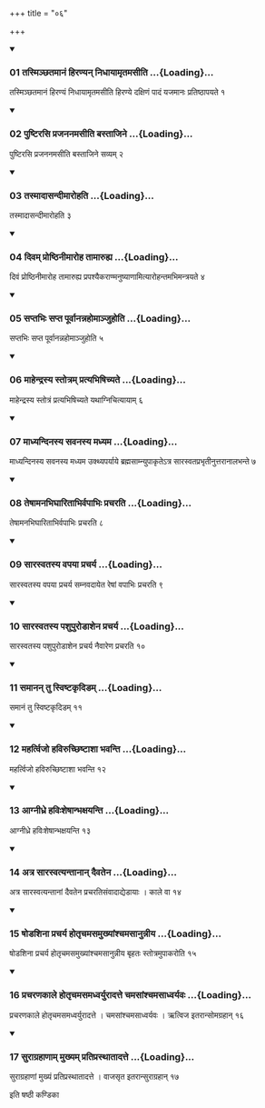 +++
title = "०६"

+++

<div class="js_include" includetitle="true" newlevelforh1="3" unfilled="" url="/vedAH_yajuH/taittirIyam/sUtram/ApastambaH/shrautam/vishvAsa-prastutiH/18/06/01_tasminChatamAnaM_hiraNyan_nidhAyAmRtamasIti.md">
<details open><summary><h3>01 तस्मिञ्छतमानं हिरण्यन् निधायामृतमसीति ...{Loading}...</h3></summary>

तस्मिञ्छतमानं हिरण्यं निधायामृतमसीति हिरण्ये दक्षिणं पादं यजमानः प्रतिष्ठापयते १
</details>
</div>


<div class="js_include" includetitle="true" newlevelforh1="3" unfilled="" url="/vedAH_yajuH/taittirIyam/sUtram/ApastambaH/shrautam/vishvAsa-prastutiH/18/06/02_puShTirasi_prajananamasIti_bastAjine.md">
<details open><summary><h3>02 पुष्टिरसि प्रजननमसीति बस्ताजिने ...{Loading}...</h3></summary>

पुष्टिरसि प्रजननमसीति बस्ताजिने सव्यम् २
</details>
</div>


<div class="js_include" includetitle="true" newlevelforh1="3" unfilled="" url="/vedAH_yajuH/taittirIyam/sUtram/ApastambaH/shrautam/vishvAsa-prastutiH/18/06/03_tasmAdAsandImArohati.md">
<details open><summary><h3>03 तस्मादासन्दीमारोहति ...{Loading}...</h3></summary>

तस्मादासन्दीमारोहति ३
</details>
</div>


<div class="js_include" includetitle="true" newlevelforh1="3" unfilled="" url="/vedAH_yajuH/taittirIyam/sUtram/ApastambaH/shrautam/vishvAsa-prastutiH/18/06/04_divam_proShThinImAroha_tAmAruhya.md">
<details open><summary><h3>04 दिवम् प्रोष्ठिनीमारोह तामारुह्य ...{Loading}...</h3></summary>

दिवं प्रोष्ठिनीमारोह तामारुह्य प्रपश्यैकराण्मनुष्याणामित्यारोहन्तमभिमन्त्रयते ४
</details>
</div>


<div class="js_include" includetitle="true" newlevelforh1="3" unfilled="" url="/vedAH_yajuH/taittirIyam/sUtram/ApastambaH/shrautam/vishvAsa-prastutiH/18/06/05_saptabhiH_sapta_pUrvAnannahomAnjuhoti.md">
<details open><summary><h3>05 सप्तभिः सप्त पूर्वानन्नहोमाञ्जुहोति ...{Loading}...</h3></summary>

सप्तभिः सप्त पूर्वानन्नहोमाञ्जुहोति ५
</details>
</div>


<div class="js_include" includetitle="true" newlevelforh1="3" unfilled="" url="/vedAH_yajuH/taittirIyam/sUtram/ApastambaH/shrautam/vishvAsa-prastutiH/18/06/06_mAhendrasya_stotram_pratyabhiShichyate.md">
<details open><summary><h3>06 माहेन्द्रस्य स्तोत्रम् प्रत्यभिषिच्यते ...{Loading}...</h3></summary>

माहेन्द्रस्य स्तोत्रं प्रत्यभिषिच्यते यथाग्निचित्यायाम् ६
</details>
</div>


<div class="js_include" includetitle="true" newlevelforh1="3" unfilled="" url="/vedAH_yajuH/taittirIyam/sUtram/ApastambaH/shrautam/vishvAsa-prastutiH/18/06/07_mAdhyandinasya_savanasya_madhyama.md">
<details open><summary><h3>07 माध्यन्दिनस्य सवनस्य मध्यम ...{Loading}...</h3></summary>

माध्यन्दिनस्य सवनस्य मध्यम उक्थ्यपर्याये ब्रह्मसाम्न्युपाकृतेऽत्र सारस्वतप्रभृतीनुत्तरानालभन्ते ७
</details>
</div>


<div class="js_include" includetitle="true" newlevelforh1="3" unfilled="" url="/vedAH_yajuH/taittirIyam/sUtram/ApastambaH/shrautam/vishvAsa-prastutiH/18/06/08_teShAmanabhighAritAbhirvapAbhiH_pracharati.md">
<details open><summary><h3>08 तेषामनभिघारिताभिर्वपाभिः प्रचरति ...{Loading}...</h3></summary>

तेषामनभिघारिताभिर्वपाभिः प्रचरति ८
</details>
</div>


<div class="js_include" includetitle="true" newlevelforh1="3" unfilled="" url="/vedAH_yajuH/taittirIyam/sUtram/ApastambaH/shrautam/vishvAsa-prastutiH/18/06/09_sArasvatasya_vapayA_pracharya.md">
<details open><summary><h3>09 सारस्वतस्य वपया प्रचर्य ...{Loading}...</h3></summary>

सारस्वतस्य वपया प्रचर्य सम्नवदायेत रेषां वपाभिः प्रचरति ९
</details>
</div>


<div class="js_include" includetitle="true" newlevelforh1="3" unfilled="" url="/vedAH_yajuH/taittirIyam/sUtram/ApastambaH/shrautam/vishvAsa-prastutiH/18/06/10_sArasvatasya_pashupuroDAshena_pracharya.md">
<details open><summary><h3>10 सारस्वतस्य पशुपुरोडाशेन प्रचर्य ...{Loading}...</h3></summary>

सारस्वतस्य पशुपुरोडाशेन प्रचर्य नैवारेण प्रचरति १०
</details>
</div>


<div class="js_include" includetitle="true" newlevelforh1="3" unfilled="" url="/vedAH_yajuH/taittirIyam/sUtram/ApastambaH/shrautam/vishvAsa-prastutiH/18/06/11_samAnan_tu_sviShTakRdiDam.md">
<details open><summary><h3>11 समानन् तु स्विष्टकृदिडम् ...{Loading}...</h3></summary>

समानं तु स्विष्टकृदिडम् ११
</details>
</div>


<div class="js_include" includetitle="true" newlevelforh1="3" unfilled="" url="/vedAH_yajuH/taittirIyam/sUtram/ApastambaH/shrautam/vishvAsa-prastutiH/18/06/12_mahartvijo_haviruchChiShTAshA_bhavanti.md">
<details open><summary><h3>12 महर्त्विजो हविरुच्छिष्टाशा भवन्ति ...{Loading}...</h3></summary>

महर्त्विजो हविरुच्छिष्टाशा भवन्ति १२
</details>
</div>


<div class="js_include" includetitle="true" newlevelforh1="3" unfilled="" url="/vedAH_yajuH/taittirIyam/sUtram/ApastambaH/shrautam/vishvAsa-prastutiH/18/06/13_AgnIdhre_haviHsheShAnbhaxayanti.md">
<details open><summary><h3>13 आग्नीध्रे हविःशेषान्भक्षयन्ति ...{Loading}...</h3></summary>

आग्नीध्रे हविःशेषान्भक्षयन्ति १३
</details>
</div>


<div class="js_include" includetitle="true" newlevelforh1="3" unfilled="" url="/vedAH_yajuH/taittirIyam/sUtram/ApastambaH/shrautam/vishvAsa-prastutiH/18/06/14_atra_sArasvatyantAnAn_daivatena.md">
<details open><summary><h3>14 अत्र सारस्वत्यन्तानान् दैवतेन ...{Loading}...</h3></summary>

अत्र सारस्वत्यन्तानां दैवतेन प्रचरतिसंवादाद्येडायाः । काले वा १४
</details>
</div>


<div class="js_include" includetitle="true" newlevelforh1="3" unfilled="" url="/vedAH_yajuH/taittirIyam/sUtram/ApastambaH/shrautam/vishvAsa-prastutiH/18/06/15_ShoDashinA_pracharya_hotRchamasamukhyAMshchamasAnunnIya.md">
<details open><summary><h3>15 षोडशिना प्रचर्य होतृचमसमुख्यांश्चमसानुन्नीय ...{Loading}...</h3></summary>

षोडशिना प्रचर्य होतृचमसमुख्यांश्चमसानुन्नीय बृहतः स्तोत्रमुपाकरोति १५
</details>
</div>


<div class="js_include" includetitle="true" newlevelforh1="3" unfilled="" url="/vedAH_yajuH/taittirIyam/sUtram/ApastambaH/shrautam/vishvAsa-prastutiH/18/06/16_pracharaNakAle_hotRchamasamadhvaryurAdatte_chamasAMshchamasAdhvaryavaH.md">
<details open><summary><h3>16 प्रचरणकाले होतृचमसमध्वर्युरादत्ते चमसांश्चमसाध्वर्यवः ...{Loading}...</h3></summary>

प्रचरणकाले होतृचमसमध्वर्युरादत्ते । चमसांश्चमसाध्वर्यवः । ऋत्विज इतरान्सोमग्रहान् १६
</details>
</div>


<div class="js_include" includetitle="true" newlevelforh1="3" unfilled="" url="/vedAH_yajuH/taittirIyam/sUtram/ApastambaH/shrautam/vishvAsa-prastutiH/18/06/17_surAgrahANAm_mukhyam_pratiprasthAtAdatte.md">
<details open><summary><h3>17 सुराग्रहाणाम् मुख्यम् प्रतिप्रस्थातादत्ते ...{Loading}...</h3></summary>

सुराग्रहाणां मुख्यं प्रतिप्रस्थातादत्ते । वाजसृत इतरान्सुराग्रहान् १७
</details>
</div>



  
इति षष्ठी कण्डिका 

